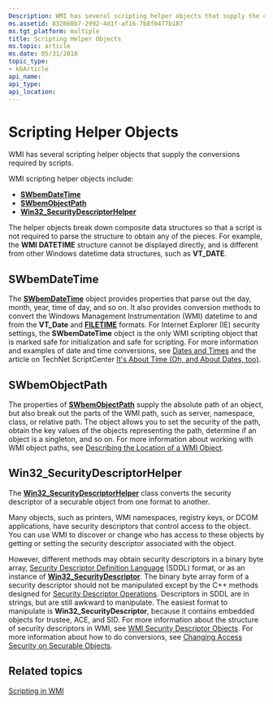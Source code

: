 ```yaml
---
Description: WMI has several scripting helper objects that supply the conversions required by scripts.
ms.assetid: 832660b7-2992-4d1f-af16-7b8f0477b187
ms.tgt_platform: multiple
title: Scripting Helper Objects
ms.topic: article
ms.date: 05/31/2018
topic_type: 
- kbArticle
api_name: 
api_type: 
api_location: 
---
```


# Scripting Helper Objects

WMI has several scripting helper objects that supply the conversions required by scripts.

WMI scripting helper objects include:

-   [**SWbemDateTime**](swbemdatetime.md)
-   [**SWbemObjectPath**](swbemobjectpath.md)
-   [**Win32\_SecurityDescriptorHelper**](https://docs.microsoft.com/previous-versions/windows/desktop/secrcw32prov/win32-securitydescriptorhelper)

The helper objects break down composite data structures so that a script is not required to parse the structure to obtain any of the pieces. For example, the **WMI DATETIME** structure cannot be displayed directly, and is different from other Windows datetime data structures, such as **VT\_DATE**.

## SWbemDateTime

The [**SWbemDateTime**](swbemdatetime.md) object provides properties that parse out the day, month, year, time of day, and so on. It also provides conversion methods to convert the Windows Management Instrumentation (WMI) datetime to and from the **VT\_Date** and [**FILETIME**](https://docs.microsoft.com/windows/desktop/api/minwinbase/ns-minwinbase-filetime) formats. For Internet Explorer (IE) security settings, the **SWbemDateTime** object is the only WMI scripting object that is marked safe for initialization and safe for scripting. For more information and examples of date and time conversions, see [Dates and Times](https://www.microsoft.com/technet/scriptcenter/scripts/default.mspx) and the article on TechNet ScriptCenter [It's About Time (Oh, and About Dates, too)](https://www.microsoft.com/technet/technetmag/issues/2006/07/ScriptingGuy/default.aspx).

## SWbemObjectPath

The properties of [**SWbemObjectPath**](swbemobjectpath.md) supply the absolute path of an object, but also break out the parts of the WMI path, such as server, namespace, class, or relative path. The object allows you to set the security of the path, obtain the key values of the objects representing the path, determine if an object is a singleton, and so on. For more information about working with WMI object paths, see [Describing the Location of a WMI Object](describing-the-location-of-a-wmi-object.md).

## Win32\_SecurityDescriptorHelper

The [**Win32\_SecurityDescriptorHelper**](https://docs.microsoft.com/previous-versions/windows/desktop/secrcw32prov/win32-securitydescriptorhelper) class converts the security descriptor of a securable object from one format to another.

Many objects, such as printers, WMI namespaces, registry keys, or DCOM applications, have security descriptors that control access to the object. You can use WMI to discover or change who has access to these objects by getting or setting the security descriptor associated with the object.

However, different methods may obtain security descriptors in a binary byte array, [Security Descriptor Definition Language](https://docs.microsoft.com/windows/desktop/SecAuthZ/security-descriptor-string-format) (SDDL) format, or as an instance of [**Win32\_SecurityDescriptor**](https://docs.microsoft.com/previous-versions/windows/desktop/secrcw32prov/win32-securitydescriptor). The binary byte array form of a security descriptor should not be manipulated except by the C++ methods designed for [Security Descriptor Operations](https://docs.microsoft.com/windows/desktop/SecAuthZ/security-descriptor-operations). Descriptors in SDDL are in strings, but are still awkward to manipulate. The easiest format to manipulate is **Win32\_SecurityDescriptor**, because it contains embedded objects for trustee, ACE, and SID. For more information about the structure of security descriptors in WMI, see [WMI Security Descriptor Objects](wmi-security-descriptor-objects.md). For more information about how to do conversions, see [Changing Access Security on Securable Objects](changing-access-security-on-securable-objects.md).

## Related topics

<dl> <dt>

[Scripting in WMI](https://docs.microsoft.com/windows/desktop/WmiSdk/creating-a-wmi-script)
</dt> </dl>

 

 



